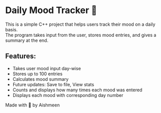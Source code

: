 # Daily Mood Tracker 🧠

This is a simple C++ project that helps users track their mood on a daily basis.  
The program takes input from the user, stores mood entries, and gives a summary at the end.

## Features:
- Takes user mood input day-wise
- Stores up to 100 entries
- Calculates mood summary
- Future updates: Save to file, View stats
- Counts and displays how many times each mood was entered
- Displays each mood with corresponding day number

Made with 💛 by Aishmeen
